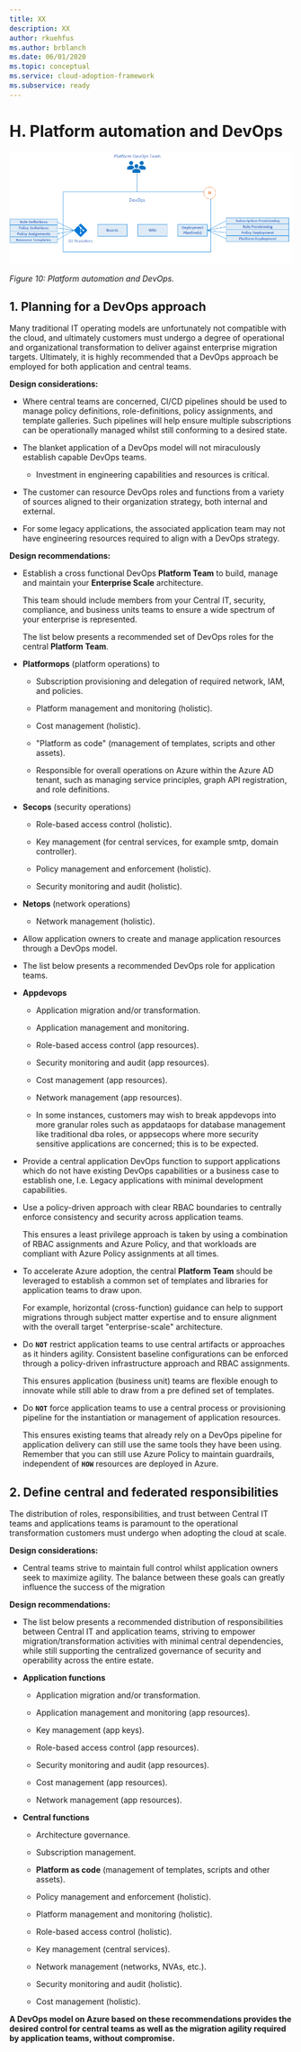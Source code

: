 ```yaml
---
title: XX
description: XX
author: rkuehfus
ms.author: brblanch
ms.date: 06/01/2020
ms.topic: conceptual
ms.service: cloud-adoption-framework
ms.subservice: ready
---
```


# H. Platform automation and DevOps

![Platform Automation and DevOps](./media/devops.png)

_Figure 10: Platform automation and DevOps._

## 1. Planning for a DevOps approach

Many traditional IT operating models are unfortunately not compatible with the cloud, and ultimately customers must undergo a degree of operational and organizational transformation to deliver against enterprise migration targets. Ultimately, it is highly recommended that a DevOps approach be employed for both application and central teams.

**Design considerations:**

- Where central teams are concerned, CI/CD pipelines should be used to manage policy definitions, role-definitions, policy assignments, and template galleries. Such pipelines will help ensure multiple subscriptions can be operationally managed whilst still conforming to a desired state.

- The blanket application of a DevOps model will not miraculously establish capable DevOps teams.

  - Investment in engineering capabilities and resources is critical.

- The customer can resource DevOps roles and functions from a variety of sources aligned to their organization strategy, both internal and external.

- For some legacy applications, the associated application team may not have engineering resources required to align with a DevOps strategy.

**Design recommendations:**

- Establish a cross functional DevOps **Platform Team** to build, manage and maintain your **Enterprise Scale** architecture.

  This team should include members from your Central IT, security, compliance, and business units teams to ensure a wide spectrum of your enterprise is represented.

  The list below presents a recommended set of DevOps roles for the central **Platform Team**.

- **Platformops** (platform operations) to

  - Subscription provisioning and delegation of required network, IAM, and policies.

  - Platform management and monitoring (holistic).

  - Cost management (holistic).

  - "Platform as code" (management of templates, scripts and other assets).

  - Responsible for overall operations on Azure within the Azure AD tenant, such as managing service principles, graph API registration, and role definitions.

- **Secops** (security operations)

  - Role-based access control (holistic).

  - Key management (for central services, for example smtp, domain controller).

  - Policy management and enforcement (holistic).

  - Security monitoring and audit (holistic).

- **Netops** (network operations)

  - Network management (holistic).

- Allow application owners to create and manage application resources through a DevOps model.

- The list below presents a recommended DevOps role for application teams.

- **Appdevops**

  - Application migration and/or transformation.

  - Application management and monitoring.

  - Role-based access control (app resources).

  - Security monitoring and audit (app resources).

  - Cost management (app resources).

  - Network management (app resources).

  - In some instances, customers may wish to break appdevops into more granular roles such as appdataops for database management like traditional dba roles, or appsecops where more security sensitive applications are concerned; this is to be expected.

- Provide a central application DevOps function to support applications which do not have existing DevOps capabilities or a business case to establish one, I.e. Legacy applications with minimal development capabilities.

- Use a policy-driven approach with clear RBAC boundaries to centrally enforce consistency and security across application teams.

  This ensures a least privilege approach is taken by using a combination of RBAC assignments and Azure Policy, and that workloads are compliant with Azure Policy assignments at all times.

- To accelerate Azure adoption, the central **Platform Team** should be leveraged to establish a common set of templates and libraries for application teams to draw upon.

  For example, horizontal (cross-function) guidance can help to support migrations through subject matter expertise and to ensure alignment with the overall target "enterprise-scale" architecture.

- Do **`NOT`** restrict application teams to use central artifacts or approaches as it hinders agility. Consistent baseline configurations can be enforced through a policy-driven infrastructure approach and RBAC assignments.

  This ensures application (business unit) teams are flexible enough to innovate while still able to draw from a pre defined set of templates.

- Do **`NOT`** force application teams to use a central process or provisioning pipeline for the instantiation or management of application resources.

  This ensures existing teams that already rely on a DevOps pipeline for application delivery can still use the same tools they have been using. Remember that you can still use Azure Policy to maintain guardrails, independent of **`HOW`** resources are deployed in Azure.

## 2. Define central and federated responsibilities

The distribution of roles, responsibilities, and trust between Central IT teams and applications teams is paramount to the operational transformation customers must undergo when adopting the cloud at scale.

**Design considerations:**

- Central teams strive to maintain full control whilst application owners seek to maximize agility. The balance between these goals can greatly influence the success of the migration

**Design recommendations:**

- The list below presents a recommended distribution of responsibilities between Central IT and application teams, striving to empower migration/transformation activities with minimal central dependencies, while still supporting the centralized governance of security and operability across the entire estate.

- **Application functions**

  - Application migration and/or transformation.

  - Application management and monitoring (app resources).

  - Key management (app keys).

  - Role-based access control (app resources).

  - Security monitoring and audit (app resources).

  - Cost management (app resources).

  - Network management (app resources).

- **Central functions**

  - Architecture governance.

  - Subscription management.

  - **Platform as code** (management of templates, scripts and other assets).

  - Policy management and enforcement (holistic).

  - Platform management and monitoring (holistic).

  - Role-based access control (holistic).

  - Key management (central services).

  - Network management (networks, NVAs, etc.).

  - Security monitoring and audit (holistic).

  - Cost management (holistic).

**A DevOps model on Azure based on these recommendations provides the desired control for central teams as well as the migration agility required by application teams, without compromise.**
